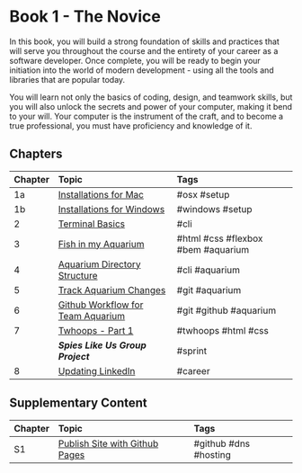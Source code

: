 # Book 1 - The Novice

In this book, you will build a strong foundation of skills and practices that will serve you throughout the course and the entirety of your career as a software developer. Once complete, you will be ready to begin your initiation into the world of modern development - using all the tools and libraries that are popular today.

You will learn not only the basics of coding, design, and teamwork skills, but you will also unlock the secrets and power of your computer, making it bend to your will. Your computer is the instrument of the craft, and to become a true professional, you must have proficiency and knowledge of it.

## Chapters

| Chapter | Topic                                                              | Tags  |
| ------- |:------------------------------------------------------------------ | :---- |
| 1a      | [Installations for Mac](./chapters/GETTING_STARTED_MAC.md)         | <span style="smaller">#osx #setup</span> |
| 1b      | [Installations for Windows](./chapters/GETTING_STARTED_WINDOWS.md) | <span style="smaller">#windows #setup</span> |
| 2       | [Terminal Basics](./chapters/CLI_BASICS.md)                        | <span style="smaller">#cli</span> |
| 3       | [Fish in my Aquarium](./chapters/HTML_COMPONENTS.md)               | <span style="smaller">#html #css #flexbox #bem #aquarium</span> |
| 4       | [Aquarium Directory Structure](./chapters/AQUARIUM_DIRECTORIES.md) | <span style="smaller">#cli #aquarium</span> |
| 5       | [Track Aquarium Changes](./chapters/GIT_BASICS.md)                 | <span style="smaller">#git #aquarium</span> |
| 6       | [Github Workflow for Team Aquarium](./chapters/GIT_WORKFLOW.md)    | <span style="smaller">#git #github #aquarium</span> |
| 7       | [Twhoops - Part 1](./chapters/TWOOPS_STRUCTURE_LAYOUT.md)          | <span style="smaller">#twhoops #html #css</span> |
|         | **_Spies Like Us Group Project_**                                  | <span style="smaller">#sprint</span> |
| 8       | [Updating LinkedIn](./chapters/LINKEDIN_CELEBRITY_TRIBUTE.md)      | <span style="smaller">#career</span> |


## Supplementary Content

| Chapter | Topic                                                              | Tags  |
| ------- |:------------------------------------------------------------------ | :---- |
| S1   | [Publish Site with Github Pages](./chapters/GITHUB_PAGES.md)       | <span style="smaller">#github #dns #hosting</span> |

